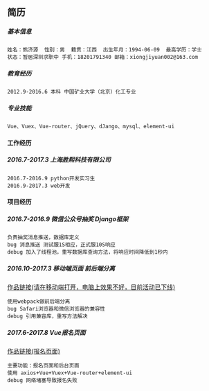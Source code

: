 ## 简历
##### 基本信息  

    姓名：熊济源  性别：男  籍贯：江西  出生年月：1994-06-09  最高学历：学士
    状态：暂居深圳求职中 手机：18201791340 邮箱：xiongjiyuan002@163.com

##### 教育经历
    2012.9-2016.6 本科 中国矿业大学（北京）化工专业
##### 专业技能
    Vue、Vuex、Vue-router、jQuery、dJango、mysql、element-ui

#### 工作经历
##### 2016.7-2017.3 上海胜熙科技有限公司

    2016.7-2016.9 python开发实习生
    2016.9-2017.3 web开发

#### 项目经历
##### 2016.7-2016.9 微信公众号抽奖 Django框架
    负责抽奖消息推送，数据库定义
    bug 消息推送 测试服1S相应，正式服10S响应
    debug 加入了线程池，重写数据库查询方法，将响应时间降低到1秒内

##### 2016.10-2017.3 移动端页面 前后端分离

[作品链接(请在移动端打开，电脑上效果不好，目前活动已下线)](http://180.153.54.63:61122/games/caicai/index.html)

    使用webpack做前后端分离
    bug Safari浏览器和微信浏览器的兼容性
    debug 引用兼容库，重写方法解决

##### 2017.6-2017.8 Vue报名页面

[作品链接(报名页面)](https://ibianlun.org/#/signup)

    主要功能：报名页面和后台页面
    使用 axios+Vue+Vuex+Vue-router+element-ui
    debug 网络堵塞导致报名失败
